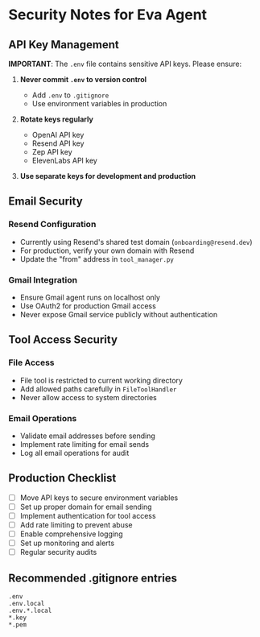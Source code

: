 # Security Notes for Eva Agent

## API Key Management

**IMPORTANT**: The `.env` file contains sensitive API keys. Please ensure:

1. **Never commit `.env` to version control**
   - Add `.env` to `.gitignore`
   - Use environment variables in production

2. **Rotate keys regularly**
   - OpenAI API key
   - Resend API key
   - Zep API key
   - ElevenLabs API key

3. **Use separate keys for development and production**

## Email Security

### Resend Configuration
- Currently using Resend's shared test domain (`onboarding@resend.dev`)
- For production, verify your own domain with Resend
- Update the "from" address in `tool_manager.py`

### Gmail Integration
- Ensure Gmail agent runs on localhost only
- Use OAuth2 for production Gmail access
- Never expose Gmail service publicly without authentication

## Tool Access Security

### File Access
- File tool is restricted to current working directory
- Add allowed paths carefully in `FileToolHandler`
- Never allow access to system directories

### Email Operations
- Validate email addresses before sending
- Implement rate limiting for email sends
- Log all email operations for audit

## Production Checklist

- [ ] Move API keys to secure environment variables
- [ ] Set up proper domain for email sending
- [ ] Implement authentication for tool access
- [ ] Add rate limiting to prevent abuse
- [ ] Enable comprehensive logging
- [ ] Set up monitoring and alerts
- [ ] Regular security audits

## Recommended .gitignore entries

```
.env
.env.local
.env.*.local
*.key
*.pem
```
